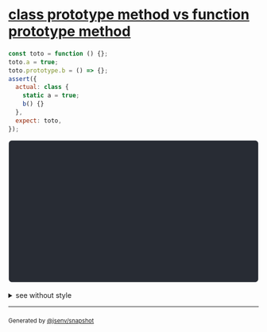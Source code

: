 # [class prototype method vs function prototype method](../../function.test.js#L359)

```js
const toto = function () {};
toto.a = true;
toto.prototype.b = () => {};
assert({
  actual: class {
    static a = true;
    b() {}
  },
  expect: toto,
});
```

![img](throw.svg)

<details>
  <summary>see without style</summary>

```console
AssertionError: actual and expect are different

actual: class actual {
  [source code];
  b() {
    [source code],
  };
  static a = true;
}
expect: function toto () {
  [source code],
  prototype: {
    b: () => {
      [source code],
    },
  },
  a: true,
}
```

</details>


---

<sub>
  Generated by <a href="https://github.com/jsenv/core/tree/main/packages/tooling/snapshot">@jsenv/snapshot</a>
</sub>
